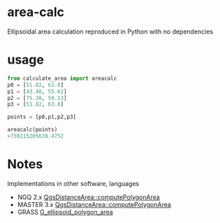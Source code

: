 # area-calc
Ellipsoidal area calculation reproduced in Python with no dependencies

# usage

```python
from calculate_area import areacalc
p0 = [51.82, 63.8]
p1 = [43.48, 55.62]
p2 = [75.38, 59.13]
p3 = [51.82, 63.8]

points = [p0,p1,p2,p3]

areacalc(points)
>730215205638.4752
```

# Notes
Implementations in other software, languages

* NGQ 2.x [QgsDistanceArea::computePolygonArea](https://github.com/nextgis/nextgisqgis/blob/424126701151c25879a8ecfb17b387a346129f1c/src/core/qgsdistancearea.cpp#L889)
* MASTER 3.x [QgsDistanceArea::computePolygonArea](https://github.com/qgis/QGIS/blob/master/src/core/qgsdistancearea.cpp#L1022)
* GRASS [G_ellipsoid_polygon_area](https://github.com/OSGeo/grass/blob/53eda832018485b0d02f94755c8cca9c499c528d/lib/gis/area_poly1.c)


